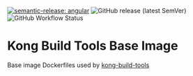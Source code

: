 [![semantic-release: angular](https://img.shields.io/badge/semantic--release-angular-e10079?logo=semantic-release)](https://github.com/semantic-release/semantic-release)
![GitHub release (latest SemVer)](https://img.shields.io/github/v/release/kong/kong-build-tools-base-images)
![GitHub Workflow Status](https://img.shields.io/github/workflow/status/kong/kong-build-tools-base-images/Build%20and%20Optionally%20Release)

# Kong Build Tools Base Image

Base image Dockerfiles used by [kong-build-tools](https://github.com/Kong/kong-build-tools)
